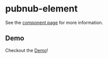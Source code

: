 pubnub-element
================

See the [component page](http://pubnub.github.io/pubnub-polymer) for more information.

## Demo

Checkout the [Demo](http://pubnub.github.io/pubnub-polymer/components/pubnub-element/demo.html)!


